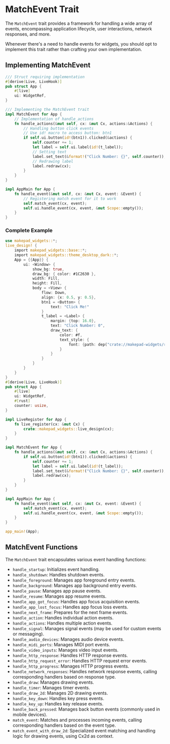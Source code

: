 # MatchEvent Trait

The `MatchEvent` trait provides a framework for handling a wide array of events, encompassing application lifecycle, user interactions, network responses, and more.

Whenever there's a need to handle events for widgets, you should opt to implement this trait rather than crafting your own implementation.

## Implementing MatchEvent

```rust
/// Struct requiring implementation
#[derive(Live, LiveHook)]
pub struct App {
    #[live]
    ui: WidgetRef,
}

/// Implementing the MatchEvent trait
impl MatchEvent for App {
    // Implementation of handle_actions
    fn handle_actions(&mut self, cx: &mut Cx, actions:&Actions) {
        // Handling button click events
        // Use id! macro to access button: btn1
        if self.ui.button(id!(btn1)).clicked(&actions) {
            self.counter += 1;
            let label = self.ui.label(id!(t_label));
            // Setting text
            label.set_text(&format!("Click Number: {}", self.counter));
            // Redrawing label
            label.redraw(cx);
        }
    }
}

impl AppMain for App {
    fn handle_event(&mut self, cx: &mut Cx, event: &Event) {
        // Registering match event for it to work
        self.match_event(cx, event);
        self.ui.handle_event(cx, event, &mut Scope::empty());
    }
}
```

### Complete Example

```rust
use makepad_widgets::*;
live_design! {
    import makepad_widgets::base::*;
    import makepad_widgets::theme_desktop_dark::*;
    App = {{App}} { 
        ui: <Window> {
            show_bg: true, 
            draw_bg: { color: #1C2630 }, 
            width: Fill, 
            height: Fill,  
            body = <View> {
                flow: Down,
                align: {x: 0.5, y: 0.5},  
                btn1 = <Button> {
                    text: "Click Me!"
                } 
                t_label = <Label> { 
                    margin: {top: 16.0},
                    text: "Click Number: 0",
                    draw_text: {
                        color: #f, 
                        text_style: { 
                            font: {path: dep("crate://makepad-widgets/resources/IBMPlexSans-SemiBold.ttf")}, 
                        } 
                    }
                } 
            } 
        } 
    }
}
#[derive(Live, LiveHook)]
pub struct App {
    #[live]
    ui: WidgetRef,
    #[rust]
    counter: usize,
}

impl LiveRegister for App {
    fn live_register(cx: &mut Cx) {
        crate::makepad_widgets::live_design(cx);
    }
}

impl MatchEvent for App {
    fn handle_actions(&mut self, cx: &mut Cx, actions:&Actions) {
        if self.ui.button(id!(btn1)).clicked(&actions) {
            self.counter += 1;
            let label = self.ui.label(id!(t_label));
            label.set_text(&format!("Click Number: {}", self.counter));
            label.redraw(cx);
        }
    }
}

impl AppMain for App {
    fn handle_event(&mut self, cx: &mut Cx, event: &Event) {
        self.match_event(cx, event);
        self.ui.handle_event(cx, event, &mut Scope::empty());
    }
}

app_main!(App);
```

## MatchEvent Functions
    
The `MatchEvent` trait encapsulates various event handling functions:

- `handle_startup`: Initializes event handling.
- `handle_shutdown`: Handles shutdown events.
- `handle_foreground`: Manages app foreground entry events.
- `handle_background`: Manages app background entry events.
- `handle_pause`: Manages app pause events.
- `handle_resume`: Manages app resume events.
- `handle_app_got_focus`: Handles app focus acquisition events.
- `handle_app_lost_focus`: Handles app focus loss events.
- `handle_next_frame`: Prepares for the next frame events.
- `handle_action`: Handles individual action events.
- `handle_actions`: Handles multiple action events.
- `handle_signal`: Manages signal events (may be used for custom events or messaging).
- `handle_audio_devices`: Manages audio device events.
- `handle_midi_ports`: Manages MIDI port events.
- `handle_video_inputs`: Manages video input events.
- `handle_http_response`: Handles HTTP response events.
- `handle_http_request_error`: Handles HTTP request error events.
- `handle_http_progress`: Manages HTTP progress events.
- `handle_network_responses`: Handles network response events, calling corresponding handlers based on response type.
- `handle_draw`: Manages drawing events.
- `handle_timer`: Manages timer events.
- `handle_draw_2d`: Manages 2D drawing events.
- `handle_key_down`: Handles key press events.
- `handle_key_up`: Handles key release events.
- `handle_back_pressed`: Manages back button events (commonly used in mobile devices).
- `match_event`: Matches and processes incoming events, calling corresponding handlers based on the event type.
- `match_event_with_draw_2d`: Specialized event matching and handling logic for drawing events, using Cx2d as context.